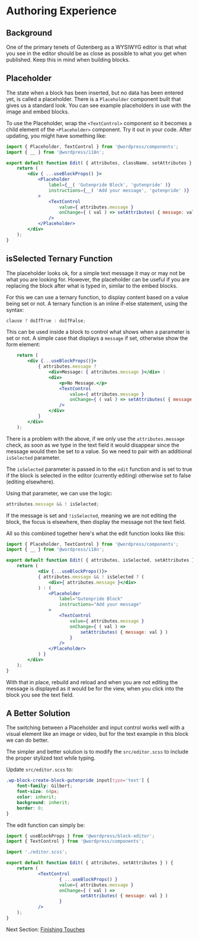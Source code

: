 # Authoring Experience

## Background

One of the primary tenets of Gutenberg as a WYSIWYG editor is that what you see in the editor should be as close as possible to what you get when published. Keep this in mind when building blocks.

## Placeholder

The state when a block has been inserted, but no data has been entered yet, is called a placeholder. There is a `Placeholder` component built that gives us a standard look. You can see example placeholders in use with the image and embed blocks.

To use the Placeholder, wrap the `<TextControl>` component so it becomes a child element of the `<Placeholder>` component. Try it out in your code. After updating, you might have something like:

```jsx
import { Placeholder, TextControl } from '@wordpress/components';
import { __ } from '@wordpress/i18n';

export default function Edit( { attributes, className, setAttributes } ) {
	return (
		<div { ...useBlockProps() }>
			<Placeholder
				label={__( 'Gutenpride Block', 'gutenpride' )}
				instructions={__( 'Add your message', 'gutenpride' )}
			>
				<TextControl
					value={ attributes.message }
					onChange={ ( val ) => setAttributes( { message: val } ) }
				/>
			</Placeholder>
		</div>
	);
}
```

## isSelected Ternary Function

The placeholder looks ok, for a simple text message it may or may not be what you are looking for. However, the placeholder can be useful if you are replacing the block after what is typed in, similar to the embed blocks.

For this we can use a ternary function, to display content based on a value being set or not. A ternary function is an inline if-else statement, using the syntax:

```js
clause ? doIfTrue : doIfFalse;
```

This can be used inside a block to control what shows when a parameter is set or not. A simple case that displays a `message` if set, otherwise show the form element:

```jsx
	return (
		<div {...useBlockProps()}>
			{ attributes.message ?
				<div>Message: { attributes.message }</div> :
				<div>
					<p>No Message.</p>
					<TextControl
						value={ attributes.message }
						onChange={ ( val ) => setAttributes( { message: val } ) }
					/>
				</div>
			}
		</div>
	);
```

There is a problem with the above, if we only use the `attributes.message` check, as soon as we type in the text field it would disappear since the message would then be set to a value. So we need to pair with an additional `isSelected` parameter.

The `isSelected` parameter is passed in to the `edit` function and is set to true if the block is selected in the editor (currently editing) otherwise set to false (editing elsewhere).

Using that parameter, we can use the logic:

```js
attributes.message && ! isSelected;
```

If the message is set and `!isSelected`, meaning we are not editing the block, the focus is elsewhere, then display the message not the text field.

All so this combined together here's what the edit function looks like this:

```jsx
import { Placeholder, TextControl } from '@wordpress/components';
import { __ } from '@wordpress/i18n';

export default function Edit( { attributes, isSelected, setAttributes } ) {
	return (
			<div {...useBlockProps()}>
			{ attributes.message && ! isSelected ? (
				<div>{ attributes.message }</div>
			) : (
				<Placeholder
					label="Gutenpride Block"
					instructions="Add your message"
				>
					<TextControl
						value={ attributes.message }
						onChange={ ( val ) =>
							setAttributes( { message: val } )
						}
					/>
				</Placeholder>
			) }
		</div>
	);
}
```

With that in place, rebuild and reload and when you are not editing the message is displayed as it would be for the view, when you click into the block you see the text field.

## A Better Solution

The switching between a Placeholder and input control works well with a visual element like an image or video, but for the text example in this block we can do better.

The simpler and better solution is to modify the `src/editor.scss` to include the proper stylized text while typing.

Update `src/editor.scss` to:

```scss
.wp-block-create-block-gutenpride input[type='text'] {
	font-family: Gilbert;
	font-size: 64px;
	color: inherit;
	background: inherit;
	border: 0;
}
```

The edit function can simply be:

```jsx
import { useBlockProps } from '@wordpress/block-editor';
import { TextControl } from '@wordpress/components';

import './editor.scss';

export default function Edit( { attributes, setAttributes } ) {
	return (
			<TextControl
					{ ...useBlockProps() }
					value={ attributes.message }
					onChange={ ( val ) =>
							setAttributes( { message: val } )
					}
			/>
	);
}
```

Next Section: [Finishing Touches](/docs/getting-started/tutorials/create-block/finishing.md)
